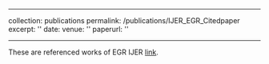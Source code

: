 
---

collection: publications
permalink: /publications/IJER_EGR_Citedpaper
excerpt: ''
date: 
venue: ''
paperurl: ''

---
These are referenced works of EGR IJER [link](https://sumanthme03.github.io/files/IJER_Application_of_Low.pdf).




